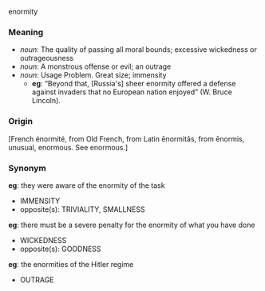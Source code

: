 enormity
### Meaning
+ _noun_: The quality of passing all moral bounds; excessive wickedness or outrageousness
+ _noun_: A monstrous offense or evil; an outrage
+ _noun_: Usage Problem. Great size; immensity
	+ __eg__: “Beyond that, [Russia's] sheer enormity offered a defense against invaders that no European nation enjoyed” (W. Bruce Lincoln).

### Origin

[French énormité, from Old French, from Latin ēnormitās, from ēnormis, unusual, enormous. See enormous.]

### Synonym

__eg__: they were aware of the enormity of the task

+ IMMENSITY
+ opposite(s): TRIVIALITY, SMALLNESS

__eg__: there must be a severe penalty for the enormity of what you have done

+ WICKEDNESS
+ opposite(s): GOODNESS

__eg__: the enormities of the Hitler regime

+ OUTRAGE


